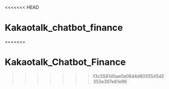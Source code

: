 <<<<<<< HEAD
# Kakaotalk_chatbot_finance
=======
# Kakaotalk_Chatbot_Finance
>>>>>>> f3c5581d0ae0a06d4d8055545d2353e397e61e96
